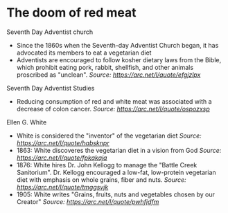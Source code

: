 # The doom of red meat

Seventh Day Adventist church
- Since the 1860s when the Seventh-day Adventist Church began, it has advocated its members to eat a vegetarian diet
- Adventists are encouraged to follow kosher dietary laws from the Bible, which prohibit eating pork, rabbit, shellfish, and other animals proscribed as "unclean".
*Source: https://arc.net/l/quote/efgjzlpx*


Seventh Day Adventist Studies
- Reducing consumption of red and white meat was associated with a decrease of colon cancer.
*Source: https://arc.net/l/quote/ospozxsp*

Ellen G. White
- White is considered the "inventor" of the vegetarian diet
*Source: https://arc.net/l/quote/habsknpr*
- 1863: White discoveres the vegetarian diet in a vision from God
*Source: https://arc.net/l/quote/fpkqkaja*
- 1876: White hires Dr. John Kellogg to manage the "Battle Creek Sanitorium". Dr. Kellogg encouraged a low-fat, low-protein vegetarian diet with emphasis on whole grains, fiber and nuts.
*Source: https://arc.net/l/quote/tmggsvjk*
- 1905: White writes "Grains, fruits, nuts and vegetables chosen by our Creator"
*Source: https://arc.net/l/quote/pwhfjdfm*